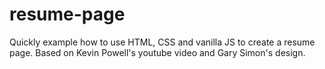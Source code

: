 # resume-page
Quickly example how to use HTML, CSS and vanilla JS to create a resume page. Based on Kevin Powell's youtube video and Gary Simon's design.

